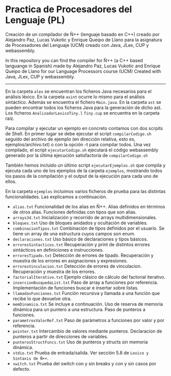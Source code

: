 # Practica de Procesadores del Lenguaje (PL)

Creación de un compilador de Ñ++ (lenguaje basado en C++) creado por Alejandro Paz, Lucas Vukotic y Enrique Queipo de Llano para la asignatura de Procesadores del Lenguaje (UCM) 
creado con Java, JLex, CUP y webassembly.

In this repository you can find the compiler for Ñ++ (a C++ based languange in Spanish) made by Alejandro Paz, Lucas Vukotic and Enrique Queipo de Llano for our Language Processors course (UCM) 
Created with Java, JLex, CUP y webassembly.

---
En la carpeta `alex` se encuentran los ficheros Java necesarios para el análisis léxico. En la carpeta `asint` ocurre lo mismo para el análisis sintáctico. Además se encuentra el fichero `Main.java`. En la carpeta `ast` se pueden encontrar todos los ficheros Java para la generación de dicho ast. Los ficheros `AnalizadorLexicoTiny.l` `Tiny.cup` se encuentra en la carpeta raíz.

Para compilar y ejecutar un ejemplo en concreto contamos con dos scrpits de Shell. En primer lugar se debe ejecutar el script `compilarCodigo.sh` seguido del archivo de ejemplo (en dirección relativa, esto es, ejemplos/archivo.txt) o con la opción -t para compilar todos. Una vez compilado, el script `ejecutarCodigo.sh` ejecutará el código webassembly generado por la última ejecución satisfactoria de `compilarCodigo.sh`

También hemos incluido un  último script `ejecutarEjemplos.sh` que compila y ejecuta cada uno de los ejemplos de la carpeta `ejemplos`, mostrando todos los pasos de la compilación y el output de la ejecución para cada uno de ellos.

En la carpeta `ejemplos` incluimos varios ficheros de prueba para las distintas funcionalidades. Las explicamos a continuación.

- `alias.txt` Funcionalidad de los alias en Ñ++. Alias definidos en términos de otros alias. Funciones definidas con tipos que son alias.
- `arrays3d.txt` Inicialización y recorrido de arrays multidimensionales.
- `bloques.txt` Uso de bloques anidados y ocultación de variables.
- `combinacionTipos.txt` Combinación de tipos definidos por el usuario. Se tiene un array de una estructura cuyos campos son enum.
- `declaraciones.txt` Uso básico de declaraciones y tipos básicos.
- `erroresSintacticos.txt` Recuperación y print de distintos errores sintácticos en definiciones e instrucciones.
- `erroresTipado.txt` Detección de errores de tipado. Recuperación y muestra de los errores en asignaciones y expresiones.
- `erroresVinculacion.txt` Detección de errores de vinculacion. Recuperación y muestra de los errores.
- `factorialIterativo.txt` Ejemplo clásico de cálculo del factorial iterativo.
- `insercionBusquedaList.txt` Paso de array a funciones por referencia. Implementación de funciones buscar e insertar sobre listas.
- `llamadasFunciones.txt` Función recursiva y llamada a una función que recibe lo que devuelve otra.
- `memDinamica.txt` Se incluye a continuación. Uso de reserva de memoria dinámica para un puntero a una estructura. Paso de punteros a funciones.
- `parametrosValorRef.txt` Paso de parámetros a funciones por valor y por referencia.
- `pointer.txt` Intercambio de valores mediante punteros. Declaracion de punteros a partir de direcciones de variables.
- `punterosStructFuncs.txt` Uso de punteros y structs sin memoria dinámica.
- `stdio.txt` Prueba de entrada/salida. Ver sección 5.8 de `Lexico y Sintaxis de Ñ++`.
- `switch.txt` Prueba del switch con y sin breaks y con y sin casos por defecto.
